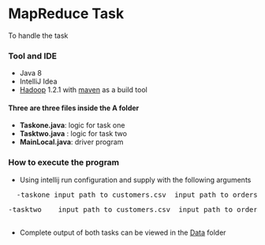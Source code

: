 # MapReduce Task

To handle the task 

### Tool and IDE

-  Java 8 
-  IntelliJ Idea
-  [Hadoop](https://hadoop.apache.org/) 1.2.1 with [maven](https://maven.apache.org/) as a build tool
 

 #### Three are three files inside the A folder

- **Taskone.java**: logic for task  one
- **Tasktwo.java** : logic for task two 
- **MainLocal.java**: driver program


### How to execute the program

- Using intellij run configuration and supply with the following arguments

<pre>
  -taskone input path to customers.csv  input path to orders.csv output path
</pre>


<pre>
-tasktwo    input path to customers.csv  input path to orders.csv output path
 </pre>


- Complete output of both tasks can be viewed in the [Data](Data) folder